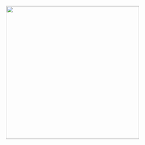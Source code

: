  <p align="center" style="background-image:url('https://i.imgur.com/TYGhncp.jpg')">
<img align='right' src="https://github-readme-stats.vercel.app/api?username=s0v1x&show_icons=true&theme=dark&hide_border=true&hide_title=true" width="360">
</p>



